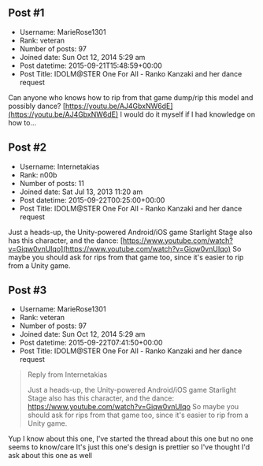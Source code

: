 ## Post #1
- Username: MarieRose1301
- Rank: veteran
- Number of posts: 97
- Joined date: Sun Oct 12, 2014 5:29 am
- Post datetime: 2015-09-21T15:48:59+00:00
- Post Title: IDOLM@STER One For All - Ranko Kanzaki and her dance request

Can anyone who knows how to rip from that game dump/rip this model and possibly dance? [https://youtu.be/AJ4GbxNW6dE](https://youtu.be/AJ4GbxNW6dE)
I would do it myself if I had knowledge on how to...
## Post #2
- Username: Internetakias
- Rank: n00b
- Number of posts: 11
- Joined date: Sat Jul 13, 2013 11:20 am
- Post datetime: 2015-09-22T00:25:00+00:00
- Post Title: IDOLM@STER One For All - Ranko Kanzaki and her dance request

Just a heads-up, the Unity-powered Android/iOS game Starlight Stage also has this character, and the dance:
[https://www.youtube.com/watch?v=Giqw0vnUIqo](https://www.youtube.com/watch?v=Giqw0vnUIqo)
So maybe you should ask for rips from that game too, since it's easier to rip from a Unity game.
## Post #3
- Username: MarieRose1301
- Rank: veteran
- Number of posts: 97
- Joined date: Sun Oct 12, 2014 5:29 am
- Post datetime: 2015-09-22T07:41:50+00:00
- Post Title: IDOLM@STER One For All - Ranko Kanzaki and her dance request

> Reply from Internetakias
>
> Just a heads-up, the Unity-powered Android/iOS game Starlight Stage also has this character, and the dance:
https://www.youtube.com/watch?v=Giqw0vnUIqo
So maybe you should ask for rips from that game too, since it's easier to rip from a Unity game.

Yup I know about this one, I've started the thread about this one but no one seems to know/care
It's just this one's design is prettier so I've thought I'd ask about this one as well
